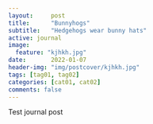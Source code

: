 ```yaml
---
layout:     post
title:      "Bunnyhogs"
subtitle:   "Hedgehogs wear bunny hats"
active: journal
image:
  feature: "kjhkh.jpg"
date:       2022-01-07
header-img: "img/postcover/kjhkh.jpg"
tags: [tag01, tag02]
categories: [cat01, cat02]
comments: false
---
```




<p>Test journal post</p>


